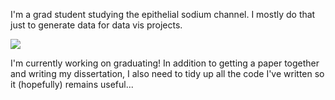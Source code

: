 I'm a grad student studying the epithelial sodium channel. I mostly do 
that just to generate data for data vis projects.

[![](https://github-readme-stats.vercel.app/api?username=PlethoraChutney&count_private=true&show_icons=true)](https://github.com/PlethoraChutney)

I'm currently working on graduating! In addition to getting a paper together and writing my dissertation,
I also need to tidy up all the code I've written so it (hopefully) remains useful...
